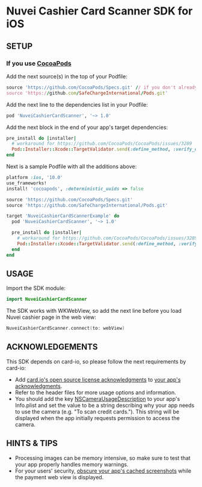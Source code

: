 # Nuvei Cashier Card Scanner SDK for iOS

## SETUP
### If you use [CocoaPods](https://cocoapods.org/)
Add the next source(s) in the top of your Podfile:
```ruby
source 'https://github.com/CocoaPods/Specs.git' // if you don't already have this source
source 'https://github.com/SafeChargeInternational/Pods.git'
```

Add the next line to the dependencies list in your Podfile:
```ruby
pod 'NuveiCashierCardScanner', '~> 1.0'
```

Add the next block in the end of your app's target dependencies: 
```ruby
pre_install do |installer|
  # workaround for https://github.com/CocoaPods/CocoaPods/issues/3289
  Pod::Installer::Xcode::TargetValidator.send(:define_method, :verify_no_static_framework_transitive_dependencies) {}
end
```

Next is a sample Podfile with all the additions above:
```ruby
platform :ios, '10.0'
use_frameworks!
install! 'cocoapods', :deterministic_uuids => false

source 'https://github.com/CocoaPods/Specs.git'
source 'https://github.com/SafeChargeInternational/Pods.git'

target 'NuveiCashierCardScannerExample' do
  pod 'NuveiCashierCardScanner', '~> 1.0'

  pre_install do |installer|
    # workaround for https://github.com/CocoaPods/CocoaPods/issues/3289
    Pod::Installer::Xcode::TargetValidator.send(:define_method, :verify_no_static_framework_transitive_dependencies) {}
  end
end

```

## USAGE
Import the SDK module:
```swift
import NuveiCashierCardScanner
```

The SDK works with WKWebView, so add the next line before you load Nuvei cashier page in the web view:
```swift
NuveiCashierCardScanner.connect(to: webView)
```

## ACKNOWLEDGEMENTS
This SDK depends on card-io, so please follow the next requirements by card-io:
* Add [card.io's open source license acknowledgments](https://github.com/card-io/card.io-iOS-SDK/blob/master/acknowledgments.md) to [your app's acknowledgments](https://stackoverflow.com/questions/3966116/where-to-put-open-source-credit-information-for-an-iphone-app).
* Refer to the header files for more usage options and information.
* You should add the key [NSCameraUsageDescription](https://developer.apple.com/library/prerelease/content/documentation/General/Reference/InfoPlistKeyReference/Articles/CocoaKeys.html#//apple_ref/doc/uid/TP40009251-SW24) to your app's Info.plist and set the value to be a string describing why your app needs to use the camera (e.g. "To scan credit cards."). This string will be displayed when the app initially requests permission to access the camera.

## HINTS & TIPS
* Processing images can be memory intensive, so make sure to test that your app properly handles memory warnings.
* For your users' security, [obscure your app's cached screenshots](https://viaforensics.com/resources/reports/best-practices-ios-android-secure-mobile-development/ios-avoid-cached-application-snapshots/) while the payment web view is displayed.
